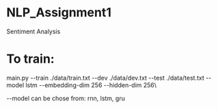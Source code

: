 # NLP_Assignment1
Sentiment Analysis
# To train:
main.py --train ./data/train.txt --dev ./data/dev.txt --test ./data/test.txt --model lstm --embedding-dim 256 --hidden-dim 256\

--model can be chose from: rnn, lstm, gru
